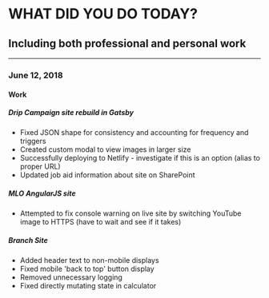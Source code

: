 # WHAT DID YOU DO TODAY?

## Including both professional and personal work

---

### June 12, 2018

#### Work

##### Drip Campaign site rebuild in Gatsby
* Fixed JSON shape for consistency and accounting for frequency and triggers
* Created custom modal to view images in larger size
* Successfully deploying to Netlify - investigate if this is an option (alias to proper URL)
* Updated job aid information about site on SharePoint

##### MLO AngularJS site
* Attempted to fix console warning on live site by switching YouTube image to HTTPS (have to wait and see if it takes)

##### Branch Site
* Added header text to non-mobile displays
* Fixed mobile 'back to top' button display
* Removed unnecessary logging
* Fixed directly mutating state in calculator